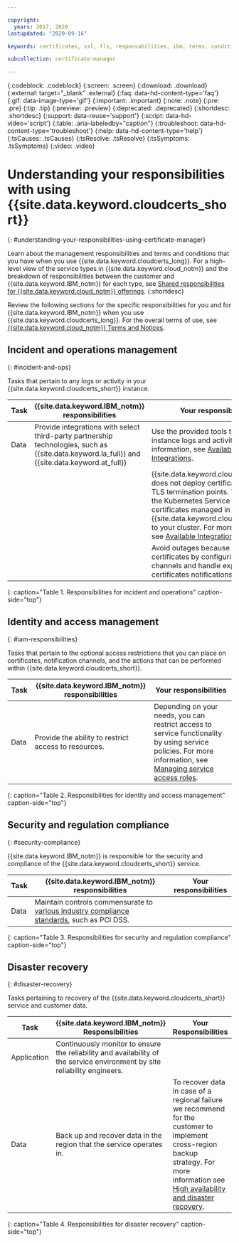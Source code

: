 ```yaml
---

copyright:
  years: 2017, 2020
lastupdated: "2020-09-16"

keywords: certificates, ssl, tls, responsabilities, ibm, terms, conditions, managing service roles, regulation compliance, pci, dss, ha, backup, industry standard

subcollection: certificate-manager

---
```


{:codeblock: .codeblock}
{:screen: .screen}
{:download: .download}
{:external: target="_blank" .external}
{:faq: data-hd-content-type='faq'}
{:gif: data-image-type='gif'}
{:important: .important}
{:note: .note}
{:pre: .pre}
{:tip: .tip}
{:preview: .preview}
{:deprecated: .deprecated}
{:shortdesc: .shortdesc}
{:support: data-reuse='support'}
{:script: data-hd-video='script'}
{:table: .aria-labeledby="caption"}
{:troubleshoot: data-hd-content-type='troubleshoot'}
{:help: data-hd-content-type='help'}
{:tsCauses: .tsCauses}
{:tsResolve: .tsResolve}
{:tsSymptoms: .tsSymptoms}
{:video: .video}



# Understanding your responsibilities with using {{site.data.keyword.cloudcerts_short}}
{: #understanding-your-responsibilities-using-certificate-manager}

Learn about the management responsibilities and terms and conditions that you have when you use {{site.data.keyword.cloudcerts_long}}. For a high-level view of the service types in {{site.data.keyword.cloud_notm}} and the breakdown of responsibilities between the customer and {{site.data.keyword.IBM_notm}} for each type, see [Shared responsibilities for {{site.data.keyword.cloud_notm}} offerings](/docs/overview?topic=overview-shared-responsibilities).
{:shortdesc}

Review the following sections for the specific responsibilities for you and for {{site.data.keyword.IBM_notm}} when you use {{site.data.keyword.cloudcerts_long}}. For the overall terms of use, see [{{site.data.keyword.cloud_notm}} Terms and Notices](/docs/overview/terms-of-use?topic=overview-terms).

## Incident and operations management
{: #incident-and-ops}

Tasks that pertain to any logs or activity in your {{site.data.keyword.cloudcerts_short}} instance.

| Task | {{site.data.keyword.IBM_notm}} responsibilities | Your responsibilities |
|----------|-----------------------|--------|
| Data | Provide integrations with select third-party partnership technologies, such as {{site.data.keyword.la_full}} and {{site.data.keyword.at_full}} | Use the provided tools to review instance logs and activities. For more information, see [Available Integrations](/docs/certificate-manager?topic=certificate-manager-available-integrations).  |
| | | {{site.data.keyword.cloudcerts_short}} does not deploy certificates to your TLS termination points. You can use the Kubernetes Service CLI to deploy certificates managed in {{site.data.keyword.cloudcerts_short}} to your cluster. For more information, see [Available Integrations](/docs/certificate-manager?topic=certificate-manager-available-integrations). |
| | | Avoid outages because of expired certificates by configuring notification channels and handle expiring certificates notifications. |
{: caption="Table 1. Responsibilities for incident and operations" caption-side="top"}

## Identity and access management
{: #iam-responsibilities}

Tasks that pertain to the optional access restrictions that you can place on certificates, notification channels, and the actions that can be performed within {{site.data.keyword.cloudcerts_short}}.

| Task | {{site.data.keyword.IBM_notm}} responsibilities | Your responsibilities |
|----------|-----------------------|--------|
| Data | Provide the ability to restrict access to resources. | Depending on your needs, you can restrict access to service functionality by using service policies. For more information, see [Managing service access roles](/docs/certificate-manager?topic=certificate-manager-managing-service-access-roles). |
{: caption="Table 2. Responsibilities for identity and access management" caption-side="top"}

## Security and regulation compliance
{: #security-compliance}

{{site.data.keyword.IBM_notm}} is responsible for the security and compliance of the {{site.data.keyword.cloudcerts_short}} service.

| Task | {{site.data.keyword.IBM_notm}} responsibilities | Your responsibilities |
|----------|-----------------------|--------|
| Data | Maintain controls commensurate to [various industry compliance standards](/docs/certificate-manager?topic=certificate-manager-compliance-and-standards), such as PCI DSS.  | |
{: caption="Table 3. Responsibilities for security and regulation compliance" caption-side="top"}

## Disaster recovery
{: #disaster-recovery}

Tasks pertaining to recovery of the {{site.data.keyword.cloudcerts_short}} service and customer data.

| Task | {{site.data.keyword.IBM_notm}} Responsibilities | Your Responsibilities |
|----------|-----------------------|--------|
| Application | Continuously monitor to ensure the reliability and availability of the service environment by site reliability engineers. | |
| Data | Back up and recover data in the region that the service operates in. | To recover data in case of a regional failure we recommend for the customer to implement cross-region backup strategy. For more information see [High availability and disaster recovery](/docs/certificate-manager?topic=certificate-manager-ha-dr). |
{: caption="Table 4. Responsibilities for disaster recovery" caption-side="top"}
